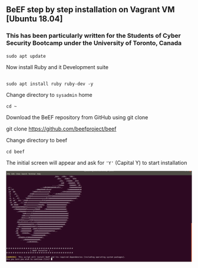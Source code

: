## BeEF step by step installation on Vagrant VM [Ubuntu 18.04]
### This has been particularly written for the Students of Cyber Security Bootcamp under the University of Toronto, Canada

```
sudo apt update
```

Now install Ruby and it Development suite

```
```

```
sudo apt install ruby ruby-dev -y
```

Change directory to `sysadmin` home

```
cd ~
```

Download the BeEF repository from GitHub using git clone

git clone https://github.com/beefproject/beef

Change directory to beef

```
cd beef
```

The initial screen will appear and ask for `'Y'` (Capital Y) to start installation

![](Images/beef-initial-installation-screenshot.PNG)


